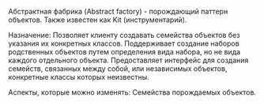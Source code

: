 Абстрактная фабрика (Abstract factory) - порождающий паттерн объектов. Также известен как Kit (инструментарий).

Назначение: Позволяет клиенту создавать семейства объектов без указания их конкретных классов. Поддерживает создание наборов родственных объектов путем определения вида набора, но не вида каждого отдельного объекта. Предоставляет интерфейс для создания семейств, связанных между собой, или независимых объектов, конкретные классы которых неизвестны.

Аспекты, которые можно изменять: Семейства порождаемых объектов.
